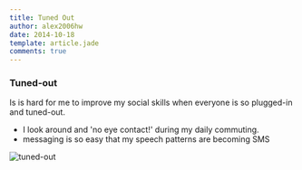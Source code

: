 ```yaml
---
title: Tuned Out
author: alex2006hw
date: 2014-10-18
template: article.jade
comments: true
---
```


### Tuned-out

Is is hard for me to improve my social skills when everyone is so plugged-in and tuned-out.

- I look around and 'no eye contact!' during my daily commuting.
- messaging is so easy that my speech patterns are becoming SMS

![tuned-out](/images/tuned-out.jpg)
